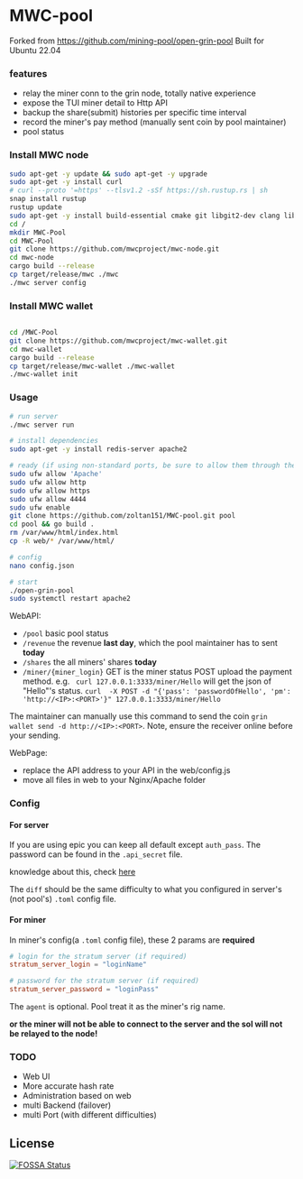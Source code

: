 # MWC-pool 
Forked from https://github.com/mining-pool/open-grin-pool
Built for Ubuntu 22.04

### features
- relay the miner conn to the grin node, totally native experience
- expose the TUI miner detail to Http API
- backup the share(submit) histories per specific time interval
- record the miner's pay method (manually sent coin by pool maintainer)
- pool status


### Install MWC node
```bash
sudo apt-get -y update && sudo apt-get -y upgrade
sudo apt-get -y install curl
# curl --proto '=https' --tlsv1.2 -sSf https://sh.rustup.rs | sh
snap install rustup
rustup update
sudo apt-get -y install build-essential cmake git libgit2-dev clang libncurses-dev libncurses5-dev libncursesw5-dev zlib1g-dev pkg-config libssl-dev llvm zlib1g-dev linux-headers-generic
cd /
mkdir MWC-Pool
cd MWC-Pool
git clone https://github.com/mwcproject/mwc-node.git
cd mwc-node
cargo build --release
cp target/release/mwc ./mwc
./mwc server config
```


### Install MWC wallet
```bash

cd /MWC-Pool
git clone https://github.com/mwcproject/mwc-wallet.git
cd mwc-wallet
cargo build --release
cp target/release/mwc-wallet ./mwc-wallet
./mwc-wallet init
```


### Usage

```bash
# run server
./mwc server run

# install dependencies
sudo apt-get -y install redis-server apache2 

# ready (if using non-standard ports, be sure to allow them through the firewall via 'sudo ufw allow <port #>')
sudo ufw allow 'Apache'
sudo ufw allow http
sudo ufw allow https
sudo ufw allow 4444
sudo ufw enable
git clone https://github.com/zoltan151/MWC-pool.git pool
cd pool && go build .
rm /var/www/html/index.html
cp -R web/* /var/www/html/

# config
nano config.json

# start
./open-grin-pool
sudo systemctl restart apache2

```

WebAPI:
- `/pool` basic pool status
- `/revenue` the revenue **last day**, which the pool maintainer has to sent **today**
- `/shares` the all miners' shares **today**
- `/miner/{miner_login}` GET is the miner status
POST upload the payment method. e.g. ` curl 127.0.0.1:3333/miner/Hello` will get the json of "Hello"'s status. `curl  -X POST -d "{'pass': 'passwordOfHello', 'pm': 'http://<IP>:<PORT>'}" 127.0.0.1:3333/miner/Hello`

The maintainer can manually use this command to send the coin `grin wallet send -d http://<IP>:<PORT>`. Note, ensure the receiver online before your sending.

WebPage:
- replace the API address to your API in the web/config.js
- move all files in web to your Nginx/Apache folder

### Config

#### For server

If you are using epic you can keep all default except `auth_pass`. The password can be found in the `.api_secret` file. 
    
knowledge about this, check [here](https://github.com/mimblewimble/grin/blob/master/doc/api/api.md)

The `diff` should be the same difficulty to what you configured in server's (not pool's) `.toml` config file.


#### For miner

In miner's config(a `.toml` config file), these 2 params are **required**

```toml
# login for the stratum server (if required)
stratum_server_login = "loginName"

# password for the stratum server (if required)
stratum_server_password = "loginPass"
```

The `agent` is optional. Pool treat it as the miner's rig name.

**or the miner will not be able to connect to the server and the sol will not be relayed to the node!**

### TODO
- Web UI
- More accurate hash rate
- Administration based on web
- multi Backend (failover)
- multi Port (with different difficulties)


## License
[![FOSSA Status](https://app.fossa.io/api/projects/git%2Bgithub.com%2Fmaoxs2%2Fopen-grin-pool.svg?type=large)](https://app.fossa.io/projects/git%2Bgithub.com%2Fmaoxs2%2Fopen-grin-pool?ref=badge_large)

